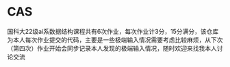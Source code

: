 # CAS
国科大22级ai系数据结构课程共有6次作业，每次作业计3分，15分满分，该仓库为本人每次作业提交的代码，主要是一些极端输入情况需要考虑比较麻烦，从下次（第四次）作业开始会同步记录本人发现的极端输入情况，随时欢迎来找我本人讨论交流

